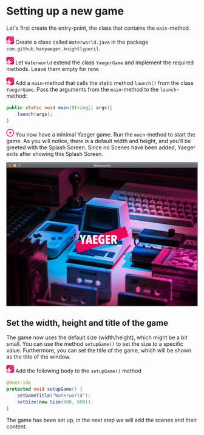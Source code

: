 # Setting up a new game

Let's first create the entry-point, the class that contains the `main`-method.

![Edit](images/edit.png) Create a class called `Waterworld.java` in the
package `com.github.hanyaeger.knightlyperil`.

![Edit](images/edit.png)  Let `Waterworld` extend the class `YaegerGame` and
implement the required methods. Leave them empty for now.

![Edit](images/edit.png) Add a `main`-method that calls the static
method `launch()` from the class `YaegerGame`. Pass the arguments from
the `main`-method to the `launch`-method:

```java
public static void main(String[] args){
    launch(args);
}
```

![Run](images/play.png) You now have a minimal Yaeger game. Run the
`main`-method to start the game. As you will notice, there is a default width
and height, and you'll be greeted with the Splash Screen. Since no Scenes have
been added, Yaeger exits after showing this Splash Screen.

![Yaeger Splash Screen](images/game/splash.png)

## Set the width, height and title of the game

The game now uses the default size (width/height), which might be a bit small.
You can use the method `setupGame()` to set the size to a specific value.
Furthermore, you can set the title of the game, which will be shown as the title
of the window.

![Edit](images/edit.png) Add the following body to the `setupGame()` method

```java    
@Override
protected void setupGame() {
    setGameTitle("Waterworld");
    setSize(new Size(800, 600));
}
```

The game has been set up, in the next step we will add the scenes and their
content.
